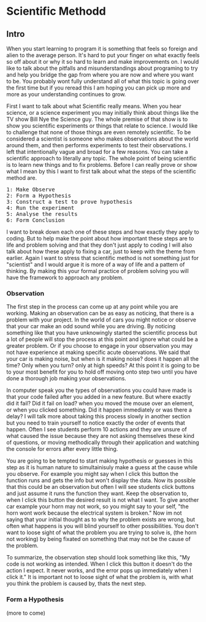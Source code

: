 # Scientific Methodd

## Intro

When you start learning to program it is something that feels so foreign and alien to the average person. It's hard to put your finger on what exactly feels so off about it or why it so hard to learn and make improvements on. I would like to talk about the pitfalls and misunderstandings about programing to try and help you bridge the gap from where you are now and where you want to be. You probably wont fully understand all of what this topic is going over the first time but if you reread this I am hoping you can pick up more and more as your understanding continues to grow.

First I want to talk about what Scientific really means. When you hear science, or a science experiment you may initially think about things like the TV show Bill Nye the Science guy. The whole premise of that show is to show you scientific experiments or things that relate to science. I would like to challenge that none of those things are even remotely scientific. To be considered a scientist is someone who makes observations about the world around them, and then performs experiments to test their observations. I left that intentionally vague and broad for a few reasons. You can take a scientific approach to literally any topic. The whole point of being scientific is to learn new things and to fix problems. Before I can really prove or show what I mean by this I want to first talk about what the steps of the scientific method are.

<pre>
1: Make Observe
2: Form a Hypothesis
3: Construct a test to prove hypothesis
4: Run the experiment
5: Analyse the results
6: Form Conclusion
</pre>

I want to break down each one of these steps and how exactly they apply to coding. But to help make the point about how important these steps are to life and problem solving and that they don't just apply to coding I will also talk about how these apply to fixing a car, just to keep with the theme from earlier. Again I want to stress that scientific method is not something just for "scientist" and I would argue it is more of a way of life and a pattern of thinking. By making this your formal practice of problem solving you will have the framework to approach any problem.

### Observation

The first step in the process can come up at any point while you are working. Making an observation can be as easy as noticing, that there is a problem with your project. In the world of cars you might notice or observe that your car make an odd sound while you are driving. By noticing something like that you have unknowingly started the scientific process but a lot of people will stop the process at this point and ignore what could be a greater problem. Or if you choose to engage in your observation you may not have experience at making specific acute observations. We said that your car is making noise, but when is it making noise? does it happen all the time? Only when you turn? only at high speeds? At this point it is going to be to your most benefit for you to hold off moving onto step two until you have done a thorough job making your observations.

In computer speak you the types of observations you could have made is that your code failed after you added in a new feature. But where exactly did it fail? Did it fail on load? when you moved the mouse over an element, or when you clicked something. Did it happen immediately or was there a delay? I will talk more about taking this process slowly in another section but you need to train yourself to notice exactly the order of events that happen. Often I see students perform 10 actions and they are unsure of what caused the issue because they are not asking themselves these kind of questions, or moving methodically through their application and watching the console for errors after every little thing.

You are going to be tempted to start making hypothesis or guesses in this step as it is human nature to simultainisuly make a guess at the cause while you observe. For example you might say when I click this button the function runs and gets the info but won't display the data. Now its possible that this could be an observation but often I will see students click buttons and just assume it runs the function they want. Keep the observation to, when I click this button the desired result is not what I want. To give another car example your horn may not work, so you might say to your self, "the horn wont work because the electrical system is broken." Now im not saying that your initial thought as to why the problem exists are wrong, but often what happens is you will blind yourself to other possibilities. You don't want to loose sight of what the problem you are trying to solve is, (the horn not working) by being fixated on something that may not be the cause of the problem.

To summarize, the observation step should look something like this, "My code is not working as intended. When I click this button it doesn't do the action I expect. It never works, and the error pops up immediately when I click it." It is important not to loose sight of what the problem is, with what you think the problem is caused by, thats the next step.

### Form a Hypothesis

(more to come)